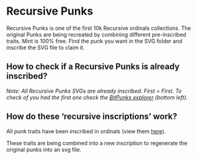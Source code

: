 <h1>Recursive Punks</h2>
Recursive Punks is one of the first 10k Recursive ordinals collections. 
The original Punks are being recreated by combining different pre-inscribed traits. 
Mint is 100% free. Find the punk you want in the SVG folder and inscribe the SVG file to claim it.

<h2>How to check if a Recursive Punks is already inscribed?</h2>
<p><i>Note: All Recursive Punks SVGs are already inscribed. First = First. To check of you had the first one check the <a href="https://bitpunks.io/Explorer/Inscriptions">BitPunks explorer</a> (bottom left).</i></p>

<h2>How do these ‘recursive inscriptions’ work?</h2>
<p>All punk traits have been inscribed in ordinals (view them <a href="https://ordiscan.com/address/bc1p2wrnw6gkyapz67s7ew422z5j9wt442t48day79pe5lv275at5phqlpn9cn" target="_blank">here</a>).<br> 

These traits are being combined into a new inscription to regenerate the original punks into an svg file.</p>
      
